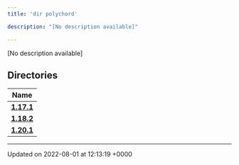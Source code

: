 ```yaml
---
title: 'dir polychord'

description: "[No description available]"

---
```







[No description available]

## Directories

| Name           |
| -------------- |
| **[1.17.1](/documentation/code/files/dir_7f63617121156b64dc906bee52c06e1e/#dir-1.17.1)**  |
| **[1.18.2](/documentation/code/files/dir_1be749cb9cddbb8deefe38ef8297a21a/#dir-1.18.2)**  |
| **[1.20.1](/documentation/code/files/dir_f4594c1bc7e5099f29f411d30112926c/#dir-1.20.1)**  |






-------------------------------

Updated on 2022-08-01 at 12:13:19 +0000
